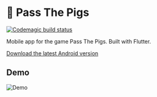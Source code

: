 # 🐷 Pass The Pigs

[![Codemagic build status](https://api.codemagic.io/apps/62d46b2bb2128b2809d61031/62d46b2bb2128b2809d61030/status_badge.svg)](https://codemagic.io/app/62d46b2bb2128b2809d61031/62d46b2bb2128b2809d61030/latest_build)

Mobile app for the game Pass The Pigs. Built with Flutter.

[Download the latest Android version](https://codemagic.io/app/62d46b2bb2128b2809d61031/62d46b2bb2128b2809d61030/latest_build)

## Demo

![Demo](/docs//demo.gif)

